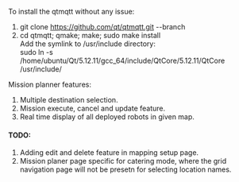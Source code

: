 To install the qtmqtt without any issue:
1. git clone https://github.com/qt/qtmqtt.git --branch <qt-version>  
2. cd qtmqtt; qmake; make; sudo make install  
Add the symlink to /usr/include directory:  
sudo ln -s /home/ubuntu/Qt/5.12.11/gcc_64/include/QtCore/5.12.11/QtCore /usr/include/ 

Mission planner features:  
1. Multiple destination selection.  
2. Mission execute, cancel and update feature.  
3. Real time display of all deployed robots in given map.   

  #### TODO:  
  1. Adding edit and delete feature in mapping setup page.  
  2. Mission planer page specific for catering mode, where the grid navigation page will not be presetn for selecting location names.  
